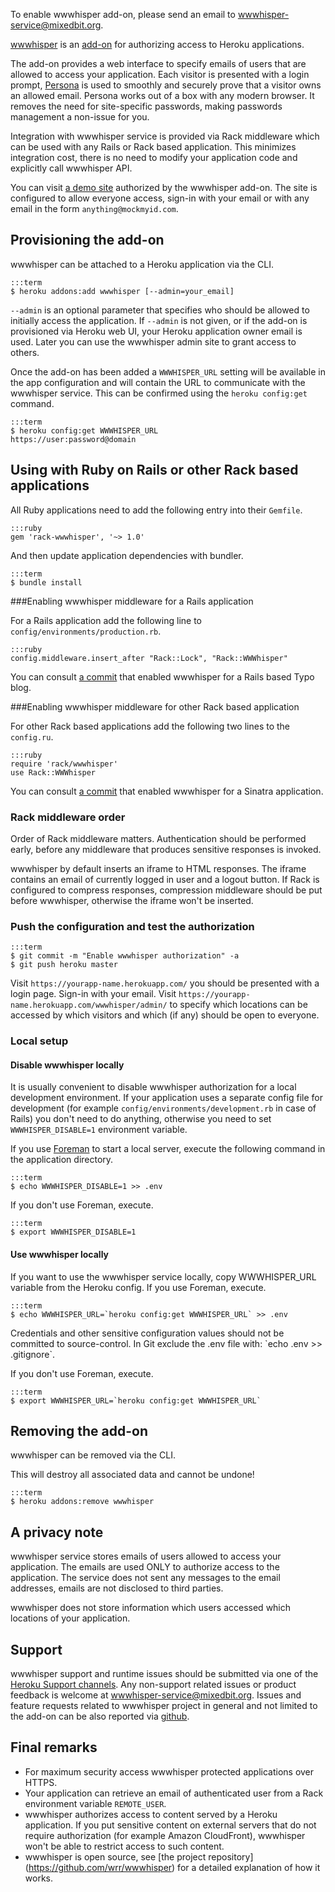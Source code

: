 To enable wwwhisper add-on, please send an email to
wwwhisper-service@mixedbit.org.

[wwwhisper](http://addons.heroku.com/wwwhisper) is an
[add-on](http://addons.heroku.com) for authorizing access to Heroku
applications.

The add-on provides a web interface to specify emails of users that
are allowed to access your application. Each visitor is presented with
a login prompt, [Persona](https://persona.org) is used to smoothly
and securely prove that a visitor owns an allowed email. Persona works
out of a box with any modern browser. It removes the need for
site-specific passwords, making passwords management a non-issue for
you.

Integration with wwwhisper service is provided via Rack middleware
which can be used with any Rails or Rack based application. This
minimizes integration cost, there is no need to modify your
application code and explicitly call wwwhisper API.

You can visit [a demo site](https://wwwhisper-demo.herokuapp.com/)
authorized by the wwwhisper add-on. The site is configured to allow
everyone access,  sign-in with your email or with any email in
the form `anything@mockmyid.com`.

## Provisioning the add-on

wwwhisper can be attached to a Heroku application via the CLI.

    :::term
    $ heroku addons:add wwwhisper [--admin=your_email]

`--admin` is an optional parameter that specifies who should be
allowed to initially access the application. If `--admin` is not
given, or if the add-on is provisioned via Heroku web UI, your Heroku
application owner email is used. Later you can use the wwwhisper admin
site to grant access to others.

Once the add-on has been added a `WWWHISPER_URL` setting will be
available in the app configuration and will contain the URL to
communicate with the wwwhisper service. This can be confirmed using the
`heroku config:get` command.

    :::term
    $ heroku config:get WWWHISPER_URL
    https://user:password@domain


## Using with Ruby on Rails or other Rack based applications

All Ruby applications need to add the following entry into their
`Gemfile`.

    :::ruby
    gem 'rack-wwwhisper', '~> 1.0'

And then update application dependencies with bundler.

    :::term
    $ bundle install

###Enabling wwwhisper middleware for a Rails application

For a Rails application add the following line to
`config/environments/production.rb`.

    :::ruby
    config.middleware.insert_after "Rack::Lock", "Rack::WWWhisper"

You can consult [a
commit](https://github.com/wrr/typo/commit/70acd99924dd59fab45efccc426233a2d9ee4f7e)
that enabled wwwhisper for a Rails based Typo blog.

###Enabling wwwhisper middleware for other Rack based application

For other Rack based applications add the following two lines to the
`config.ru`.

    :::ruby
    require 'rack/wwwhisper'
    use Rack::WWWhisper

You can consult [a
commit](https://github.com/wrr/heroku-sinatra-app/commit/f152a4370d6b1c881f8dd60a91a3f050a8c6389b)
that enabled wwwhisper for a Sinatra application.

### Rack middleware order

Order of Rack middleware matters. Authentication should be
performed early, before any middleware that produces sensitive
responses is invoked.

wwwhisper by default inserts an iframe to HTML responses. The iframe
contains an email of currently logged in user and a logout button. If
Rack is configured to compress responses, compression middleware
should be put before wwwhisper, otherwise the iframe won't be
inserted.

### Push the configuration and test the authorization

    :::term
    $ git commit -m "Enable wwwhisper authorization" -a
    $ git push heroku master

Visit `https://yourapp-name.herokuapp.com/` you should be presented
with a login page. Sign-in with your email. Visit
`https://yourapp-name.herokuapp.com/wwwhisper/admin/` to specify which
locations can be accessed by which visitors and which (if any) should
be open to everyone.

### Local setup

#### Disable wwwhisper locally

It is usually convenient to disable wwwhisper authorization for a
local development environment. If your application uses a separate
config file for development (for example
`config/environments/development.rb` in case of Rails) you don't need
to do anything, otherwise you need to set `WWWHISPER_DISABLE=1`
environment variable.

If you use [Foreman](config-vars#local_setup) to start a local server,
execute the following command in the application directory.

    :::term
    $ echo WWWHISPER_DISABLE=1 >> .env

If you don't use Foreman, execute.

    :::term
    $ export WWWHISPER_DISABLE=1

#### Use wwwhisper locally

If you want to use the wwwhisper service locally, copy WWWHISPER_URL
variable from the Heroku config. If you use Foreman, execute.

    :::term
    $ echo WWWHISPER_URL=`heroku config:get WWWHISPER_URL` >> .env

<p class="warning" markdown="1"> Credentials and other sensitive
configuration values should not be committed to source-control. In Git
exclude the .env file with: `echo .env >> .gitignore`. </p>

If you don't use Foreman, execute.

    :::term
    $ export WWWHISPER_URL=`heroku config:get WWWHISPER_URL`

## Removing the add-on

wwwhisper can be removed via the CLI.

<div class="warning" markdown="1">This will destroy all associated data and cannot be undone!</div>

    :::term
    $ heroku addons:remove wwwhisper

## A privacy note

wwwhisper service stores emails of users allowed to access your
application. The emails are used ONLY to authorize access to the
application. The service does not sent any messages to the email
addresses, emails are not disclosed to third parties.

wwwhisper does not store information which users accessed which
locations of your application.

## Support

wwwhisper support and runtime issues should be submitted via one of
the [Heroku Support channels](support-channels). Any non-support
related issues or product feedback is welcome at
wwwhisper-service@mixedbit.org. Issues and feature requests
related to wwwhisper project in general and not limited to the add-on
can be also reported via [github](https://github.com/wrr/wwwhisper).

## Final remarks

* For maximum security access wwwhisper protected applications over HTTPS.
* Your application can retrieve an email of authenticated user from a
  Rack environment variable `REMOTE_USER`.
* wwwhisper authorizes access to content served by a Heroku
  application. If you put sensitive content on external servers that do
  not require authorization (for example Amazon CloudFront), wwwhisper
  won't be able to restrict access to such content.
* wwwhisper is open source, see
  [the project repository] (https://github.com/wrr/wwwhisper)
  for a detailed explanation of how it works.
